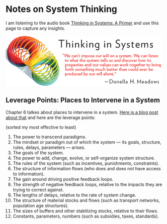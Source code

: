 # Notes on System Thinking

I am listening to the audio book [Thinking in Systems: A Primer](1) and use this page to capture any insights.

![thinking-in-systems.png](thinking-in-systems.png)


## Leverage Points: Places to Intervene in a System
Chapter 6 talkes about places to intervene in a system. [Here is a blog post about that](2) and here are the leverage points:

(sorted my most effective to least)

1. The power to transcend paradigms.
1. The mindset or paradigm out of which the system — its goals, structure, rules, delays, parameters — arises.
1. The goals of the system.
1. The power to add, change, evolve, or self-organize system structure.
1. The rules of the system (such as incentives, punishments, constraints).
1. The structure of information flows (who does and does not have access to information).
1. The gain around driving positive feedback loops.
1. The strength of negative feedback loops, relative to the impacts they are trying to correct against.
1. The lengths of delays, relative to the rate of system change.
1. The structure of material stocks and flows (such as transport networks, population age structures).
1. The sizes of buffers and other stabilizing stocks, relative to their flows.
1. Constants, parameters, numbers (such as subsidies, taxes, standards).

[1]: https://www.amazon.com/Thinking-Systems-Donella-H-Meadows/dp/1603580557
[2]: https://donellameadows.org/archives/leverage-points-places-to-intervene-in-a-system/
